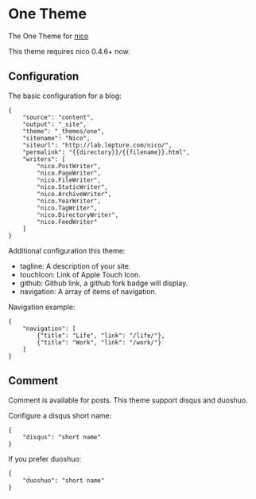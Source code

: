 # One Theme

The One Theme for [nico](http://lab.lepture.com/nico/)

This theme requires nico 0.4.6+ now.

## Configuration

The basic configuration for a blog:

```
{
    "source": "content",
    "output": "_site",
    "theme": "_themes/one",
    "sitename": "Nico",
    "siteurl": "http://lab.lepture.com/nico/",
    "permalink": "{{directory}}/{{filename}}.html",
    "writers": [
        "nico.PostWriter",
        "nico.PageWriter",
        "nico.FileWriter",
        "nico.StaticWriter",
        "nico.ArchiveWriter",
        "nico.YearWriter",
        "nico.TagWriter",
        "nico.DirectoryWriter",
        "nico.FeedWriter"
    ]
}
```

Additional configuration this theme:

- tagline: A description of your site.
- touchIcon: Link of Apple Touch Icon.
- github: Github link, a github fork badge will display.
- navigation: A array of items of navigation.

Navigation example:

```
{
    "navigation": [
        {"title": "Life", "link": "/life/"},
        {"title": "Work", "link": "/work/"}
    ]
}
```

## Comment

Comment is available for posts. This theme support disqus and duoshuo.

Configure a disqus short name:

```
{
    "disqus": "short name"
}
```

If you prefer duoshuo:

```
{
    "duoshuo": "short name"
}
```
